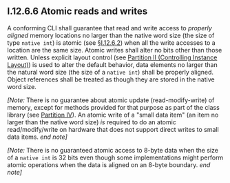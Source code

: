 ## I.12.6.6 Atomic reads and writes

A conforming CLI shall guarantee that read and write access to *properly aligned* memory locations no larger than the native word size (the size of type `native int`) is atomic (see §[I.12.6.2](i.12.6.2-alignment.md)) when all the write accesses to a location are the same size.  Atomic writes shall alter no bits other than those written.  Unless explicit layout control (see [Partition II (Controlling Instance Layout)](#todo-missing-hyperlink)) is used to alter the default behavior, data elements no larger than the natural word size (the size of a `native int`) shall be properly aligned. Object references shall be treated as though they are stored in the native word size. 

_[Note:_ There is no guarantee about atomic update (read-modify-write) of memory, except for methods provided for that purpose as part of the class library (see [Partition IV](#todo-missing-hyperlink)). An atomic write of a "small data item" (an item no larger than the native word size) *is* required to do an atomic read/modify/write on hardware that does not support direct writes to small data items. _end note]_

_[Note:_ There is no guaranteed atomic access to 8-byte data when the size of a `native int` is 32 bits even though some implementations might perform atomic operations when the data is aligned on an 8-byte boundary. _end note]_